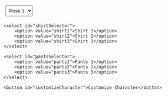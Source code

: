 <!DOCTYPE html>
<html lang="en">
<head>
    <meta charset="UTF-8">
    <meta name="viewport" content="width=device-width, initial-scale=1.0">
    <title>3D Character Customization</title>
    <style>
        body { margin: 0; overflow: hidden; }
        #controls { position: absolute; top: 10px; left: 10px; z-index: 100; }
        select, button { margin: 5px; padding: 5px; }
    </style>
</head>
<body>

<div id="controls">
    <select id="poseSelector">
        <option value="pose1">Pose 1</option>
        <option value="pose2">Pose 2</option>
        <option value="pose3">Pose 3</option>
    </select>
    
    <select id="shirtSelector">
        <option value="shirt1">Shirt 1</option>
        <option value="shirt2">Shirt 2</option>
        <option value="shirt3">Shirt 3</option>
    </select>
    
    <select id="pantsSelector">
        <option value="pants1">Pants 1</option>
        <option value="pants2">Pants 2</option>
        <option value="pants3">Pants 3</option>
    </select>
    
    <button id="customizeCharacter">Customize Character</button>
</div>

<script src="https://cdnjs.cloudflare.com/ajax/libs/three.js/r134/three.min.js"></script>
<script src="https://cdn.jsdelivr.net/npm/@takram/three-gltf-loader@1.0.2/index.min.js"></script>
<script>
    // Basic setup for Three.js
    const scene = new THREE.Scene();
    const camera = new THREE.PerspectiveCamera(75, window.innerWidth / window.innerHeight, 0.1, 1000);
    const renderer = new THREE.WebGLRenderer();
    renderer.setSize(window.innerWidth, window.innerHeight);
    document.body.appendChild(renderer.domElement);

    // Lighting
    const ambientLight = new THREE.AmbientLight(0xffffff, 1);
    scene.add(ambientLight);

    // Load initial character model
    let currentModel;
    const loader = new THREE.GLTFLoader();

    function loadCharacter(pose, shirt, pants) {
        if (currentModel) {
            scene.remove(currentModel);
        }

        loader.load(`./models/${pose}.gltf`, function (gltf) {
            currentModel = gltf.scene;

            // Customize shirt and pants
            const shirtTexture = new THREE.TextureLoader().load(`./textures/${shirt}.jpg`);
            const pantsTexture = new THREE.TextureLoader().load(`./textures/${pants}.jpg`);
            
            currentModel.traverse((child) => {
                if (child.isMesh) {
                    if (child.name === 'Shirt') {
                        child.material.map = shirtTexture;
                    } else if (child.name === 'Pants') {
                        child.material.map = pantsTexture;
                    }
                }
            });

            scene.add(currentModel);
            currentModel.position.set(0, -1, 0);
        });
    }

    // Event listener for customization
    document.getElementById('customizeCharacter').addEventListener('click', function () {
        const pose = document.getElementById('poseSelector').value;
        const shirt = document.getElementById('shirtSelector').value;
        const pants = document.getElementById('pantsSelector').value;
        loadCharacter(pose, shirt, pants);
    });

    // Camera position
    camera.position.z = 3;

    // Animation loop
    function animate() {
        requestAnimationFrame(animate);
        if (currentModel) {
            currentModel.rotation.y += 0.01; // Rotate the model
        }
        renderer.render(scene, camera);
    }
    animate();

    // Responsive design
    window.addEventListener('resize', function () {
        const width = window.innerWidth;
        const height = window.innerHeight;
        renderer.setSize(width, height);
        camera.aspect = width / height;
        camera.updateProjectionMatrix();
    });

    // Initial load
    loadCharacter('pose1', 'shirt1', 'pants1');
</script>

</body>
</html>
